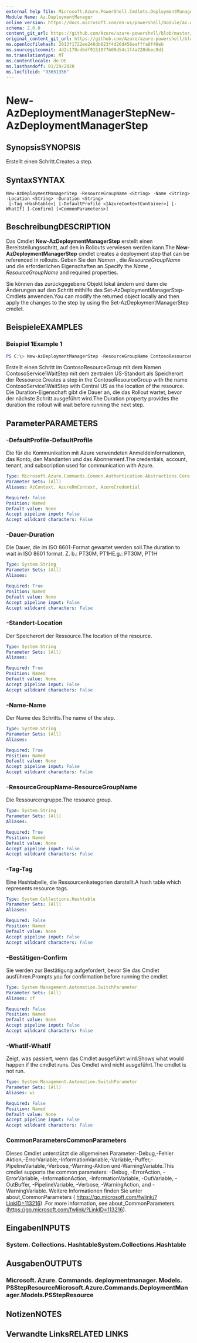 ```yaml
---
external help file: Microsoft.Azure.PowerShell.Cmdlets.DeploymentManager.dll-Help.xml
Module Name: Az.DeploymentManager
online version: https://docs.microsoft.com/en-us/powershell/module/az.deploymentmanager/new-azdeploymentmanagerstep
schema: 2.0.0
content_git_url: https://github.com/Azure/azure-powershell/blob/master/src/DeploymentManager/DeploymentManager/help/New-AzDeploymentManagerStep.md
original_content_git_url: https://github.com/Azure/azure-powershell/blob/master/src/DeploymentManager/DeploymentManager/help/New-AzDeploymentManagerStep.md
ms.openlocfilehash: 2013f1722ee246db023f4d26d456eafffa8f40eb
ms.sourcegitcommit: 4d2c178cd6df9151877b08d54c1f4a228dbec9d1
ms.translationtype: MT
ms.contentlocale: de-DE
ms.lasthandoff: 01/29/2020
ms.locfileid: "93651356"
---
```

# <span data-ttu-id="f6ab3-101">New-AzDeploymentManagerStep</span><span class="sxs-lookup"><span data-stu-id="f6ab3-101">New-AzDeploymentManagerStep</span></span>

## <span data-ttu-id="f6ab3-102">Synopsis</span><span class="sxs-lookup"><span data-stu-id="f6ab3-102">SYNOPSIS</span></span>
<span data-ttu-id="f6ab3-103">Erstellt einen Schritt.</span><span class="sxs-lookup"><span data-stu-id="f6ab3-103">Creates a step.</span></span>

## <span data-ttu-id="f6ab3-104">Syntax</span><span class="sxs-lookup"><span data-stu-id="f6ab3-104">SYNTAX</span></span>

```
New-AzDeploymentManagerStep -ResourceGroupName <String> -Name <String> -Location <String> -Duration <String>
 [-Tag <Hashtable>] [-DefaultProfile <IAzureContextContainer>] [-WhatIf] [-Confirm] [<CommonParameters>]
```

## <span data-ttu-id="f6ab3-105">Beschreibung</span><span class="sxs-lookup"><span data-stu-id="f6ab3-105">DESCRIPTION</span></span>
<span data-ttu-id="f6ab3-106">Das Cmdlet **New-AzDeploymentManagerStep** erstellt einen Bereitstellungsschritt, auf den in Rollouts verwiesen werden kann.</span><span class="sxs-lookup"><span data-stu-id="f6ab3-106">The **New-AzDeploymentManagerStep** cmdlet creates a deployment step that can be referenced in rollouts.</span></span>
<span data-ttu-id="f6ab3-107">Geben Sie den *Namen* , die *ResourceGroupName* und die erforderlichen Eigenschaften an.</span><span class="sxs-lookup"><span data-stu-id="f6ab3-107">Specify the *Name* , *ResourceGroupName* and required properties.</span></span>

<span data-ttu-id="f6ab3-108">Sie können das zurückgegebene Objekt lokal ändern und dann die Änderungen auf den Schritt mithilfe des Set-AzDeploymentManagerStep-Cmdlets anwenden.</span><span class="sxs-lookup"><span data-stu-id="f6ab3-108">You can modify the returned object locally and then apply the changes to the step by using the Set-AzDeploymentManagerStep cmdlet.</span></span>

## <span data-ttu-id="f6ab3-109">Beispiele</span><span class="sxs-lookup"><span data-stu-id="f6ab3-109">EXAMPLES</span></span>

### <span data-ttu-id="f6ab3-110">Beispiel 1</span><span class="sxs-lookup"><span data-stu-id="f6ab3-110">Example 1</span></span>
```powershell
PS C:\> New-AzDeploymentManagerStep -ResourceGroupName ContosoResourceGroup -Name ContosoService1WaitStep -Location "Central US" -Duration PT20M
```

<span data-ttu-id="f6ab3-111">Erstellt einen Schritt im ContosoResourceGroup mit dem Namen ContosoService1WaitStep mit dem zentralen US-Standort als Speicherort der Ressource.</span><span class="sxs-lookup"><span data-stu-id="f6ab3-111">Creates a step in the ContosoResourceGroup with the name ContosoService1WaitStep with Central US as the location of the resource.</span></span> <span data-ttu-id="f6ab3-112">Die Duration-Eigenschaft gibt die Dauer an, die das Rollout wartet, bevor der nächste Schritt ausgeführt wird.</span><span class="sxs-lookup"><span data-stu-id="f6ab3-112">The Duration property provides the duration the rollout will wait before running the next step.</span></span>

## <span data-ttu-id="f6ab3-113">Parameter</span><span class="sxs-lookup"><span data-stu-id="f6ab3-113">PARAMETERS</span></span>

### <span data-ttu-id="f6ab3-114">-DefaultProfile</span><span class="sxs-lookup"><span data-stu-id="f6ab3-114">-DefaultProfile</span></span>
<span data-ttu-id="f6ab3-115">Die für die Kommunikation mit Azure verwendeten Anmeldeinformationen, das Konto, den Mandanten und das Abonnement.</span><span class="sxs-lookup"><span data-stu-id="f6ab3-115">The credentials, account, tenant, and subscription used for communication with Azure.</span></span>

```yaml
Type: Microsoft.Azure.Commands.Common.Authentication.Abstractions.Core.IAzureContextContainer
Parameter Sets: (All)
Aliases: AzContext, AzureRmContext, AzureCredential

Required: False
Position: Named
Default value: None
Accept pipeline input: False
Accept wildcard characters: False
```

### <span data-ttu-id="f6ab3-116">-Dauer</span><span class="sxs-lookup"><span data-stu-id="f6ab3-116">-Duration</span></span>
<span data-ttu-id="f6ab3-117">Die Dauer, die im ISO 8601-Format gewartet werden soll.</span><span class="sxs-lookup"><span data-stu-id="f6ab3-117">The duration to wait in ISO 8601 format.</span></span>
<span data-ttu-id="f6ab3-118">Z. b.: PT30M, PT1H</span><span class="sxs-lookup"><span data-stu-id="f6ab3-118">E.g.: PT30M, PT1H</span></span>

```yaml
Type: System.String
Parameter Sets: (All)
Aliases:

Required: True
Position: Named
Default value: None
Accept pipeline input: False
Accept wildcard characters: False
```

### <span data-ttu-id="f6ab3-119">-Standort</span><span class="sxs-lookup"><span data-stu-id="f6ab3-119">-Location</span></span>
<span data-ttu-id="f6ab3-120">Der Speicherort der Ressource.</span><span class="sxs-lookup"><span data-stu-id="f6ab3-120">The location of the resource.</span></span>

```yaml
Type: System.String
Parameter Sets: (All)
Aliases:

Required: True
Position: Named
Default value: None
Accept pipeline input: False
Accept wildcard characters: False
```

### <span data-ttu-id="f6ab3-121">-Name</span><span class="sxs-lookup"><span data-stu-id="f6ab3-121">-Name</span></span>
<span data-ttu-id="f6ab3-122">Der Name des Schritts.</span><span class="sxs-lookup"><span data-stu-id="f6ab3-122">The name of the step.</span></span>

```yaml
Type: System.String
Parameter Sets: (All)
Aliases:

Required: True
Position: Named
Default value: None
Accept pipeline input: False
Accept wildcard characters: False
```

### <span data-ttu-id="f6ab3-123">-ResourceGroupName</span><span class="sxs-lookup"><span data-stu-id="f6ab3-123">-ResourceGroupName</span></span>
<span data-ttu-id="f6ab3-124">Die Ressourcengruppe.</span><span class="sxs-lookup"><span data-stu-id="f6ab3-124">The resource group.</span></span>

```yaml
Type: System.String
Parameter Sets: (All)
Aliases:

Required: True
Position: Named
Default value: None
Accept pipeline input: False
Accept wildcard characters: False
```

### <span data-ttu-id="f6ab3-125">-Tag</span><span class="sxs-lookup"><span data-stu-id="f6ab3-125">-Tag</span></span>
<span data-ttu-id="f6ab3-126">Eine Hashtabelle, die Ressourcenkategorien darstellt.</span><span class="sxs-lookup"><span data-stu-id="f6ab3-126">A hash table which represents resource tags.</span></span>

```yaml
Type: System.Collections.Hashtable
Parameter Sets: (All)
Aliases:

Required: False
Position: Named
Default value: None
Accept pipeline input: False
Accept wildcard characters: False
```

### <span data-ttu-id="f6ab3-127">-Bestätigen</span><span class="sxs-lookup"><span data-stu-id="f6ab3-127">-Confirm</span></span>
<span data-ttu-id="f6ab3-128">Sie werden zur Bestätigung aufgefordert, bevor Sie das Cmdlet ausführen.</span><span class="sxs-lookup"><span data-stu-id="f6ab3-128">Prompts you for confirmation before running the cmdlet.</span></span>

```yaml
Type: System.Management.Automation.SwitchParameter
Parameter Sets: (All)
Aliases: cf

Required: False
Position: Named
Default value: None
Accept pipeline input: False
Accept wildcard characters: False
```

### <span data-ttu-id="f6ab3-129">-WhatIf</span><span class="sxs-lookup"><span data-stu-id="f6ab3-129">-WhatIf</span></span>
<span data-ttu-id="f6ab3-130">Zeigt, was passiert, wenn das Cmdlet ausgeführt wird.</span><span class="sxs-lookup"><span data-stu-id="f6ab3-130">Shows what would happen if the cmdlet runs.</span></span>
<span data-ttu-id="f6ab3-131">Das Cmdlet wird nicht ausgeführt.</span><span class="sxs-lookup"><span data-stu-id="f6ab3-131">The cmdlet is not run.</span></span>

```yaml
Type: System.Management.Automation.SwitchParameter
Parameter Sets: (All)
Aliases: wi

Required: False
Position: Named
Default value: None
Accept pipeline input: False
Accept wildcard characters: False
```

### <span data-ttu-id="f6ab3-132">CommonParameters</span><span class="sxs-lookup"><span data-stu-id="f6ab3-132">CommonParameters</span></span>
<span data-ttu-id="f6ab3-133">Dieses Cmdlet unterstützt die allgemeinen Parameter:-Debug,-Fehler Aktion,-ErrorVariable,-InformationVariable,-Variable,-Puffer,-PipelineVariable,-Verbose,-Warning-Aktion und-WarningVariable.</span><span class="sxs-lookup"><span data-stu-id="f6ab3-133">This cmdlet supports the common parameters: -Debug, -ErrorAction, -ErrorVariable, -InformationAction, -InformationVariable, -OutVariable, -OutBuffer, -PipelineVariable, -Verbose, -WarningAction, and -WarningVariable.</span></span> <span data-ttu-id="f6ab3-134">Weitere Informationen finden Sie unter about_CommonParameters ( https://go.microsoft.com/fwlink/?LinkID=113216) .</span><span class="sxs-lookup"><span data-stu-id="f6ab3-134">For more information, see about_CommonParameters (https://go.microsoft.com/fwlink/?LinkID=113216).</span></span>

## <span data-ttu-id="f6ab3-135">Eingaben</span><span class="sxs-lookup"><span data-stu-id="f6ab3-135">INPUTS</span></span>

### <span data-ttu-id="f6ab3-136">System. Collections. Hashtable</span><span class="sxs-lookup"><span data-stu-id="f6ab3-136">System.Collections.Hashtable</span></span>

## <span data-ttu-id="f6ab3-137">Ausgaben</span><span class="sxs-lookup"><span data-stu-id="f6ab3-137">OUTPUTS</span></span>

### <span data-ttu-id="f6ab3-138">Microsoft. Azure. Commands. deploymentmanager. Models. PSStepResource</span><span class="sxs-lookup"><span data-stu-id="f6ab3-138">Microsoft.Azure.Commands.DeploymentManager.Models.PSStepResource</span></span>

## <span data-ttu-id="f6ab3-139">Notizen</span><span class="sxs-lookup"><span data-stu-id="f6ab3-139">NOTES</span></span>

## <span data-ttu-id="f6ab3-140">Verwandte Links</span><span class="sxs-lookup"><span data-stu-id="f6ab3-140">RELATED LINKS</span></span>

